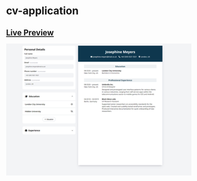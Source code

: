 # cv-application

## [Live Preview](https://sharkri.github.io/cv-application/)

![Resume Project Demo Picture](assets/resume.png)
